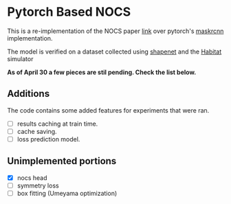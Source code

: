 # Pytorch Based NOCS

This is a re-implementation of the NOCS paper [link](TODO) over pytorch's [maskrcnn](TODO) implementation.

The model is verified on a dataset collected using [shapenet](TODO) and the [Habitat](TODO) simulator

**As of April 30 a few pieces are stil pending. Check the list below.**

## Additions

The code contains some added features for experiments that were ran.

- [ ] results caching at train time.
- [ ] cache saving.
- [ ] loss prediction model.

## Unimplemented portions

- [x] nocs head
- [ ] symmetry loss
- [ ] box fitting (Umeyama optimization)
